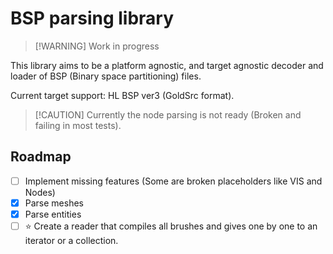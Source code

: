 # BSP parsing library

> [!WARNING] Work in progress

This library aims to be a platform agnostic, and target agnostic decoder and
loader of BSP (Binary space partitioning) files.

Current target support: HL BSP ver3 (GoldSrc format).

> [!CAUTION] Currently the node parsing is not ready (Broken and failing in most
> tests).

## Roadmap

- [ ] Implement missing features (Some are broken placeholders like VIS and
      Nodes)
- [x] Parse meshes
- [x] Parse entities
- [ ] :star: Create a reader that compiles all brushes and gives one by one to
      an iterator or a collection.
